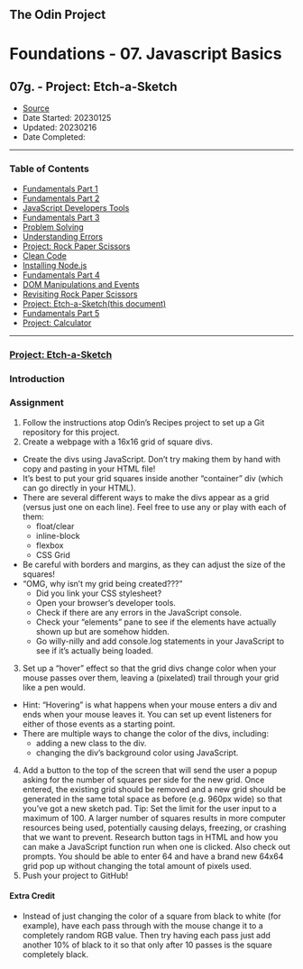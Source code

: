 ## The Odin Project

# Foundations - 07. Javascript Basics
## 07g. - Project: Etch-a-Sketch

  - [Source](https://www.theodinproject.com/paths/foundations/courses/foundations)
  - Date Started: 20230125
  - Updated: 20230216
  - Date Completed:
---

### Table of Contents

  - [Fundamentals Part 1](07a_fundamentals_pt1.md)
  - [Fundamentals Part 2](07b_fundamentals_pt2.md)
  - [JavaScript Developers Tools](07c_javascript_developers_tools.md)
  - [Fundamentals Part 3](07d_fundamentals_pt3.md)
  - [Problem Solving](07e_problem_solving.md)
  - [Understanding Errors](07f_understanding_errors.md)
  - [Project: Rock Paper Scissors](07g_Project_Rock_Paper_Scissors.md)
  - [Clean Code](07h_clean_code.md)
  - [Installing Node.js](07i_installing_nodejs.md)
  - [Fundamentals Part 4](07j_fundamentals_pt4.md)
  - [DOM Manipulations and Events](07k_dom_manipulation_and_events.md)
  - [Revisiting Rock Paper Scissors](07l_revisiting_rock_paper_scissors.md)
  - [Project: Etch-a-Sketch(this document)](07m_Project_Etch-a-Sketch.md)
  - [Fundamentals Part 5](07n_fundamentals_pt5.md)
  - [Project: Calculator](07o_Project_Calculator.md)

---
### [Project: Etch-a-Sketch](https://www.theodinproject.com/lessons/foundations-etch-a-sketch)

### Introduction


### Assignment

1. Follow the instructions atop Odin’s Recipes project to set up a Git repository for this project.
2. Create a webpage with a 16x16 grid of square divs.
  - Create the divs using JavaScript. Don’t try making them by hand with copy and pasting in your HTML file!
  - It’s best to put your grid squares inside another “container” div (which can go directly in your HTML).
  - There are several different ways to make the divs appear as a grid (versus just one on each line). Feel free to use any or play with each of them:
    - float/clear
    - inline-block
    - flexbox
    - CSS Grid
  - Be careful with borders and margins, as they can adjust the size of the squares!
  - “OMG, why isn’t my grid being created???”
    - Did you link your CSS stylesheet?
    - Open your browser’s developer tools.
    - Check if there are any errors in the JavaScript console.
    - Check your “elements” pane to see if the elements have actually shown up but are somehow hidden.
    - Go willy-nilly and add console.log statements in your JavaScript to see if it’s actually being loaded.
3. Set up a “hover” effect so that the grid divs change color when your mouse passes over them, leaving a (pixelated) trail through your grid like a pen would.
  - Hint: “Hovering” is what happens when your mouse enters a div and ends when your mouse leaves it. You can set up event listeners for either of those events as a starting point.
  - There are multiple ways to change the color of the divs, including:
    - adding a new class to the div.
    - changing the div’s background color using JavaScript.
4. Add a button to the top of the screen that will send the user a popup asking for the number of squares per side for the new grid. Once entered, the existing grid should be removed and a new grid should be generated in the same total space as before (e.g. 960px wide) so that you’ve got a new sketch pad. Tip: Set the limit for the user input to a maximum of 100. A larger number of squares results in more computer resources being used, potentially causing delays, freezing, or crashing that we want to prevent.
        Research button tags in HTML and how you can make a JavaScript function run when one is clicked.
        Also check out prompts.
        You should be able to enter 64 and have a brand new 64x64 grid pop up without changing the total amount of pixels used.
5. Push your project to GitHub!

#### Extra Credit

  - Instead of just changing the color of a square from black to white (for example), have each pass through with the mouse change it to a completely random RGB value. Then try having each pass just add another 10% of black to it so that only after 10 passes is the square completely black.

